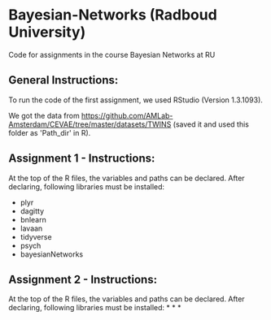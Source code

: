# Bayesian-Networks (Radboud University)
Code for assignments in the course Bayesian Networks at RU

## General Instructions:
To run the code of the first assignment, we used RStudio (Version 1.3.1093).

We got the data from https://github.com/AMLab-Amsterdam/CEVAE/tree/master/datasets/TWINS (saved it and used this folder as 'Path_dir' in R).

## Assignment 1 - Instructions:
At the top of the R files, the variables and paths can be declared.
After declaring, following libraries must be installed:
* plyr
* dagitty
* bnlearn
* lavaan
* tidyverse
* psych
* bayesianNetworks 

## Assignment 2 - Instructions: 
At the top of the R files, the variables and paths can be declared.
After declaring, following libraries must be installed:
*
*
*
